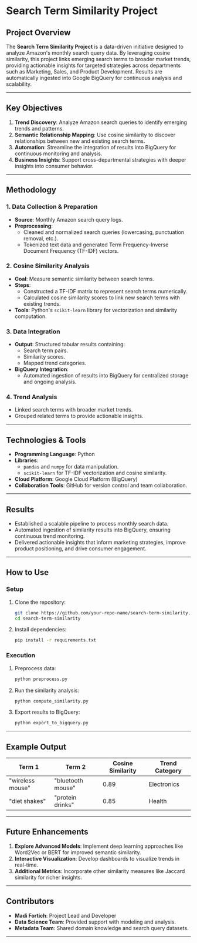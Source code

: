 
# **Search Term Similarity Project**

## **Project Overview**
The **Search Term Similarity Project** is a data-driven initiative designed to analyze Amazon's monthly search query data. By leveraging cosine similarity, this project links emerging search terms to broader market trends, providing actionable insights for targeted strategies across departments such as Marketing, Sales, and Product Development. Results are automatically ingested into Google BigQuery for continuous analysis and scalability.

---

## **Key Objectives**
1. **Trend Discovery**: Analyze Amazon search queries to identify emerging trends and patterns.
2. **Semantic Relationship Mapping**: Use cosine similarity to discover relationships between new and existing search terms.
3. **Automation**: Streamline the integration of results into BigQuery for continuous monitoring and analysis.
4. **Business Insights**: Support cross-departmental strategies with deeper insights into consumer behavior.

---

## **Methodology**

### **1. Data Collection & Preparation**
- **Source**: Monthly Amazon search query logs.
- **Preprocessing**:
  - Cleaned and normalized search queries (lowercasing, punctuation removal, etc.).
  - Tokenized text data and generated Term Frequency-Inverse Document Frequency (TF-IDF) vectors.

### **2. Cosine Similarity Analysis**
- **Goal**: Measure semantic similarity between search terms.
- **Steps**:
  - Constructed a TF-IDF matrix to represent search terms numerically.
  - Calculated cosine similarity scores to link new search terms with existing trends.
- **Tools**: Python's `scikit-learn` library for vectorization and similarity computation.

### **3. Data Integration**
- **Output**: Structured tabular results containing:
  - Search term pairs.
  - Similarity scores.
  - Mapped trend categories.
- **BigQuery Integration**:
  - Automated ingestion of results into BigQuery for centralized storage and ongoing analysis.

### **4. Trend Analysis**
- Linked search terms with broader market trends.
- Grouped related terms to provide actionable insights.

---

## **Technologies & Tools**
- **Programming Language**: Python
- **Libraries**:
  - `pandas` and `numpy` for data manipulation.
  - `scikit-learn` for TF-IDF vectorization and cosine similarity.
- **Cloud Platform**: Google Cloud Platform (BigQuery)
- **Collaboration Tools**: GitHub for version control and team collaboration.

---

## **Results**
- Established a scalable pipeline to process monthly search data.
- Automated ingestion of similarity results into BigQuery, ensuring continuous trend monitoring.
- Delivered actionable insights that inform marketing strategies, improve product positioning, and drive consumer engagement.

---

## **How to Use**

### **Setup**
1. Clone the repository:
   ```bash
   git clone https://github.com/your-repo-name/search-term-similarity.git
   cd search-term-similarity
   ```

2. Install dependencies:
   ```bash
   pip install -r requirements.txt
   ```

### **Execution**
1. Preprocess data:
   ```bash
   python preprocess.py
   ```
2. Run the similarity analysis:
   ```bash
   python compute_similarity.py
   ```
3. Export results to BigQuery:
   ```bash
   python export_to_bigquery.py
   ```

---

## **Example Output**
| Term 1        | Term 2         | Cosine Similarity | Trend Category |
|----------------|----------------|-------------------|----------------|
| "wireless mouse" | "bluetooth mouse" | 0.89              | Electronics    |
| "diet shakes"   | "protein drinks"   | 0.85              | Health         |

---

## **Future Enhancements**
1. **Explore Advanced Models**: Implement deep learning approaches like Word2Vec or BERT for improved semantic similarity.
2. **Interactive Visualization**: Develop dashboards to visualize trends in real-time.
3. **Additional Metrics**: Incorporate other similarity measures like Jaccard similarity for richer insights.

---

## **Contributors**
- **Madi Fortich**: Project Lead and Developer
- **Data Science Team**: Provided support with modeling and analysis.
- **Metadata Team**: Shared domain knowledge and search query datasets.

---
